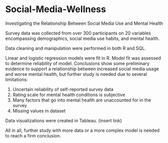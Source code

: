 # Social-Media-Wellness
Investigating the Relationship Between Social Media Use and Mental Health

Survey data was collected from over 300 participants on 20 variables encompassing demographics, social media use habits, and mental health.

Data cleaning and manipulation were performed in both R and SQL.

Linear and logistic regression models were fit in R. Model fit was assessed to determine reliability of model. Conclusions show some preliminary evidence to support a relationship between increased social media usage and worse mental health, but further study is needed due to several limitations:

1) Uncertain reliability of self-reported survey data
2) Rating scale for mental health conditions is subjective
3) Many factors that go into mental health are unaccounted for in the survey
4) Missing values in dataset

Data visualizations were created in Tableau. (insert link) 

All in all, further study with more data or a more complex model is needed to reach a firm conclusion.
